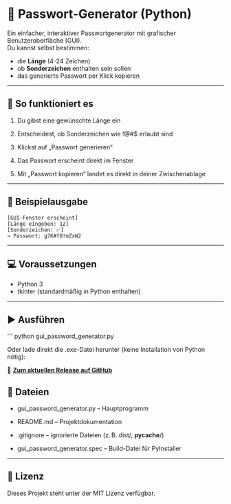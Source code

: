 # 🔐 Passwort-Generator (Python)

Ein einfacher, interaktiver Passwortgenerator mit grafischer Benutzeroberfläche (GUI).  
Du kannst selbst bestimmen:

- die **Länge** (4-24 Zeichen)
- ob **Sonderzeichen** enthalten sein sollen
- das generierte Passwort per Klick kopieren

---

## 🚀 So funktioniert es

1. Du gibst eine gewünschte Länge ein

2. Entscheidest, ob Sonderzeichen wie !@#$ erlaubt sind

3. Klickst auf „Passwort generieren“

4. Das Passwort erscheint direkt im Fenster

5. Mit „Passwort kopieren“ landet es direkt in deiner Zwischenablage



---

## 🧪 Beispielausgabe

```
[GUI-Fenster erscheint]
[Länge eingeben: 12]
[Sonderzeichen: ✅]
→ Passwort: g7K#f8!mZxW2

```

---

## 💻 Voraussetzungen

- Python 3
- tkinter (standardmäßig in Python enthalten)
---

## ▶️ Ausführen
'''
python gui_password_generator.py

Oder lade direkt die .exe-Datei herunter (keine Installation von Python nötig):

🔗 **[Zum aktuellen Release auf GitHub](https://github.com/admin-evil/password-generator/releases/latest)**


## 📁 Dateien

- gui_password_generator.py – Hauptprogramm

- README.md – Projektdokumentation

- .gitignore – ignorierte Dateien (z. B. dist/, __pycache__/)

- gui_password_generator.spec – Build-Datei für PyInstaller

---

## 📝 Lizenz

Dieses Projekt steht unter der MIT Lizenz verfügbar.
